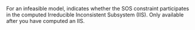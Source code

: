 For an infeasible model, indicates whether the SOS constraint participates in the computed Irreducible Inconsistent
Subsystem (IIS). Only available after you have computed an IIS.